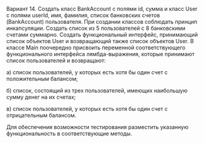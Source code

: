 Вариант 14.
Создать класс BankAccount с полями id, сумма и класс User с полями userId, имя, фамилия,
список банковских счетов (BankAccount) пользователя. При создании классов соблюдать принцип инкапсуляции.
Создать список из 5 пользователей с 8 банковскими счетами суммарно. Создать функциональный интерфейс, 
принимающий список объектов User и возвращающий также список объектов User. В классе Main поочередно 
присвоить переменной соответствующего функционального интерфейса лямбда-выражения, которые принимают 
список пользователей и возвращают:

а) список пользователей, у которых есть хотя бы один счет с положительным балансом;

б) список, состоящий из трех пользователей, имеющих наибольшую сумму денег на их счетах;

в) список пользователей, у которых есть хотя бы один счет с отрицательным балансом.

Для обеспечения возможности тестирования разместить указанную функциональность в соответствующие методы.
